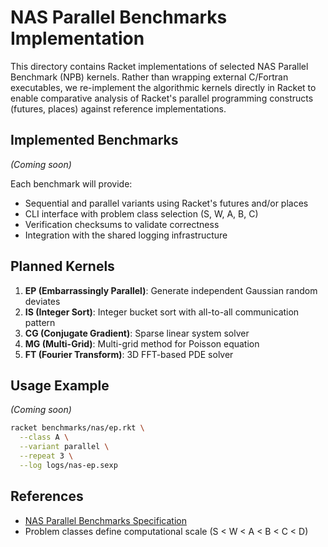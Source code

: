 # NAS Parallel Benchmarks Implementation

This directory contains Racket implementations of selected NAS Parallel Benchmark (NPB) kernels. Rather than wrapping external C/Fortran executables, we re-implement the algorithmic kernels directly in Racket to enable comparative analysis of Racket's parallel programming constructs (futures, places) against reference implementations.

## Implemented Benchmarks

_(Coming soon)_

Each benchmark will provide:
- Sequential and parallel variants using Racket's futures and/or places
- CLI interface with problem class selection (S, W, A, B, C)
- Verification checksums to validate correctness
- Integration with the shared logging infrastructure

## Planned Kernels

1. **EP (Embarrassingly Parallel)**: Generate independent Gaussian random deviates
2. **IS (Integer Sort)**: Integer bucket sort with all-to-all communication pattern
3. **CG (Conjugate Gradient)**: Sparse linear system solver
4. **MG (Multi-Grid)**: Multi-grid method for Poisson equation
5. **FT (Fourier Transform)**: 3D FFT-based PDE solver

## Usage Example

_(Coming soon)_

```bash
racket benchmarks/nas/ep.rkt \
  --class A \
  --variant parallel \
  --repeat 3 \
  --log logs/nas-ep.sexp
```

## References

- [NAS Parallel Benchmarks Specification](https://www.nas.nasa.gov/software/npb.html)
- Problem classes define computational scale (S < W < A < B < C < D)
